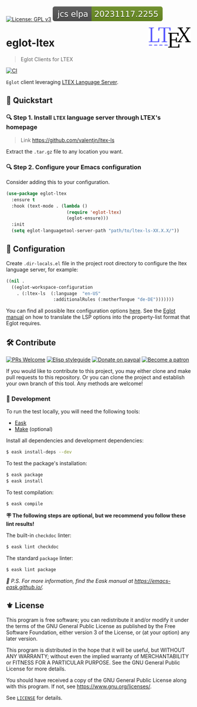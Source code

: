 [![License: GPL v3](https://img.shields.io/badge/License-GPL%20v3-blue.svg)](https://www.gnu.org/licenses/gpl-3.0)
[![JCS-ELPA](https://raw.githubusercontent.com/jcs-emacs/badges/master/elpa/v/eglot-ltex.svg)](https://jcs-emacs.github.io/jcs-elpa/#/eglot-ltex)

<img align="right" src="./etc/logo.png" with="115" height="55">

# eglot-ltex
> Eglot Clients for LTEX

[![CI](https://github.com/emacs-languagetool/eglot-ltex/actions/workflows/test.yml/badge.svg)](https://github.com/emacs-languagetool/eglot-ltex/actions/workflows/test.yml)

`Eglot` client leveraging [LTEX Language Server](https://github.com/valentjn/ltex-ls).

## 💾 Quickstart

### 🔍 Step 1. Install `LTEX` language server through LTEX's homepage
> Link https://github.com/valentjn/ltex-ls

Extract the `.tar.gz` file to any location you want.

### 🔍 Step 2. Configure your Emacs configuration

Consider adding this to your configuration.

```el
(use-package eglot-ltex
  :ensure t
  :hook (text-mode . (lambda ()
                       (require 'eglot-ltex)
                       (eglot-ensure)))
  :init
  (setq eglot-languagetool-server-path "path/to/ltex-ls-XX.X.X/"))
```

## 🔧 Configuration

Create `.dir-locals.el` file in the project root directory to configure the ltex
language server, for example:

```el
((nil .
  ((eglot-workspace-configuration
    . (:ltex-ls  (:language  "en-US"
                  :additionalRules (:motherTongue "de-DE")))))))
```

You can find all possible ltex configuration options
[here](https://valentjn.github.io/vscode-ltex/docs/settings.html). See the
[Eglot manual](https://joaotavora.github.io/eglot/#JSONRPC-objects-in-Elisp) on
how to translate the LSP options into the property-list format that Eglot
requires.

## 🛠️ Contribute

[![PRs Welcome](https://img.shields.io/badge/PRs-welcome-brightgreen.svg)](http://makeapullrequest.com)
[![Elisp styleguide](https://img.shields.io/badge/elisp-style%20guide-purple)](https://github.com/bbatsov/emacs-lisp-style-guide)
[![Donate on paypal](https://img.shields.io/badge/paypal-donate-1?logo=paypal&color=blue)](https://www.paypal.me/jcs090218)
[![Become a patron](https://img.shields.io/badge/patreon-become%20a%20patron-orange.svg?logo=patreon)](https://www.patreon.com/jcs090218)

If you would like to contribute to this project, you may either
clone and make pull requests to this repository. Or you can
clone the project and establish your own branch of this tool.
Any methods are welcome!

### 🔬 Development

To run the test locally, you will need the following tools:

- [Eask](https://emacs-eask.github.io/)
- [Make](https://www.gnu.org/software/make/) (optional)

Install all dependencies and development dependencies:

```sh
$ eask install-deps --dev
```

To test the package's installation:

```sh
$ eask package
$ eask install
```

To test compilation:

```sh
$ eask compile
```

**🪧 The following steps are optional, but we recommend you follow these lint results!**

The built-in `checkdoc` linter:

```sh
$ eask lint checkdoc
```

The standard `package` linter:

```sh
$ eask lint package
```

*📝 P.S. For more information, find the Eask manual at https://emacs-eask.github.io/.*

## ⚜️ License

This program is free software; you can redistribute it and/or modify
it under the terms of the GNU General Public License as published by
the Free Software Foundation, either version 3 of the License, or
(at your option) any later version.

This program is distributed in the hope that it will be useful,
but WITHOUT ANY WARRANTY; without even the implied warranty of
MERCHANTABILITY or FITNESS FOR A PARTICULAR PURPOSE.  See the
GNU General Public License for more details.

You should have received a copy of the GNU General Public License
along with this program.  If not, see <https://www.gnu.org/licenses/>.

See [`LICENSE`](./LICENSE.txt) for details.
